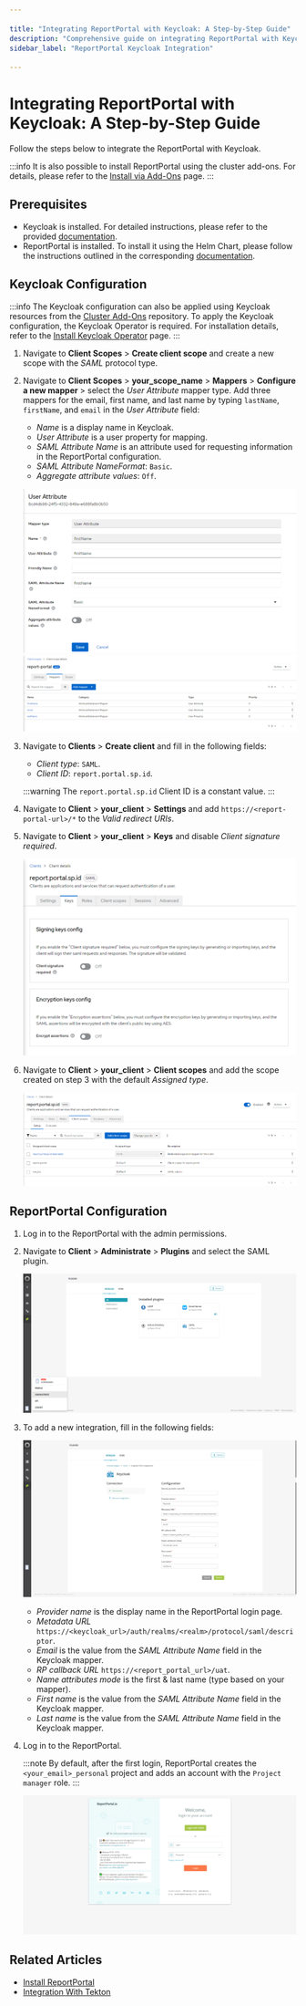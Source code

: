 ```yaml
---

title: "Integrating ReportPortal with Keycloak: A Step-by-Step Guide"
description: "Comprehensive guide on integrating ReportPortal with Keycloak for SAML-based authentication, including detailed steps for Keycloak configuration and ReportPortal setup."
sidebar_label: "ReportPortal Keycloak Integration"

---
```

<!-- markdownlint-disable MD025 -->

# Integrating ReportPortal with Keycloak: A Step-by-Step Guide

<head>
  <link rel="canonical" href="https://docs.kuberocketci.io/docs/operator-guide/project-management-and-reporting/reportportal-keycloak/" />
</head>

Follow the steps below to integrate the ReportPortal with Keycloak.

:::info
  It is also possible to install ReportPortal using the cluster add-ons. For details, please refer to the [Install via Add-Ons](../add-ons-overview.md) page.
:::

## Prerequisites

* Keycloak is installed. For detailed instructions, please refer to the provided [documentation](../auth/keycloak.md).
* ReportPortal is installed. To install it using the Helm Chart, please follow the instructions outlined in the corresponding [documentation](../project-management-and-reporting/install-reportportal.md).

## Keycloak Configuration

:::info
The Keycloak configuration can also be applied using Keycloak resources from the [Cluster Add-Ons](https://github.com/epam/edp-cluster-add-ons/tree/main/clusters/core/addons/report-portal/templates/saml) repository.
To apply the Keycloak configuration, the Keycloak Operator is required. For installation details, refer to the [Install Keycloak Operator](/docs/operator-guide/auth/eks-oidc-integration.md#install-keycloak-operator) page.
:::

1. Navigate to **Client Scopes** > **Create client scope** and create a new scope with the _SAML_ protocol type.

2. Navigate to **Client Scopes** > **your_scope_name** > **Mappers** > **Configure a new mapper** > select the _User Attribute_ mapper type. Add three mappers for the email, first name, and last name by typing `lastName`, `firstName`, and `email` in the _User Attribute_ field:

    * _Name_ is a display name in Keycloak.
    * _User Attribute_ is a user property for mapping.
    * _SAML Attribute Name_ is an attribute used for requesting information in the ReportPortal configuration.
    * _SAML Attribute NameFormat_: `Basic`.
    * _Aggregate attribute values_: `Off`.

    ![User mapper sample](../../assets/operator-guide/project-management-and-reporting/reportportal-keycloak-1.png "User mapper sample")
    ![Scope mappers](../../assets/operator-guide/project-management-and-reporting/reportportal-keycloak-2.png "Scope mappers")

3. Navigate to **Clients** > **Create client** and fill in the following fields:

    * _Client type_: `SAML`.
    * _Client ID_: `report.portal.sp.id`.

    :::warning
      The `report.portal.sp.id` Client ID is a constant value.
    :::

4. Navigate to **Client** > **your_client** > **Settings** and add `https://<report-portal-url>/*` to the _Valid redirect URIs_.

5. Navigate to **Client** > **your_client** > **Keys** and disable _Client signature required_.

    ![Client keys](../../assets/operator-guide/project-management-and-reporting/reportportal-keycloak-3.png "Client keys")

6. Navigate to **Client** > **your_client** > **Client scopes** and add the scope created on step 3 with the default _Assigned type_.

    ![Client scopes](../../assets/operator-guide/project-management-and-reporting/reportportal-keycloak-4.png "Client scopes")

## ReportPortal Configuration

1. Log in to the ReportPortal with the admin permissions.

2. Navigate to **Client** > **Administrate** > **Plugins** and select the SAML plugin.

    ![Plugins menu](../../assets/operator-guide/project-management-and-reporting/reportportal-keycloak-5.png "Plugins menu")

3. To add a new integration, fill in the following fields:

    ![Add SAML configuration](../../assets/operator-guide/project-management-and-reporting/reportportal-keycloak-6.png "Add SAML configuration")

    * _Provider name_ is the display name in the ReportPortal login page.
    * _Metadata URL_ `https://<keycloak_url>/auth/realms/<realm>/protocol/saml/descriptor`.
    * _Email_ is the value from the _SAML Attribute Name_ field in the Keycloak mapper.
    * _RP callback URL_ `https://<report_portal_url>/uat`.
    * _Name attributes mode_ is the first & last name (type based on your mapper).
    * _First name_ is the value from the _SAML Attribute Name_ field in the Keycloak mapper.
    * _Last name_ is the value from the _SAML Attribute Name_ field in the Keycloak mapper.

4. Log in to the ReportPortal.

    :::note
      By default, after the first login, ReportPortal creates the `<your_email>_personal` project and adds an account with the `Project manager` role.
    :::

    ![Report portal login page](../../assets/operator-guide/project-management-and-reporting/reportportal-keycloak-7.png "Report portal login page")

## Related Articles

* [Install ReportPortal](../project-management-and-reporting/install-reportportal.md)
* [Integration With Tekton](reportportal-tekton.md)
